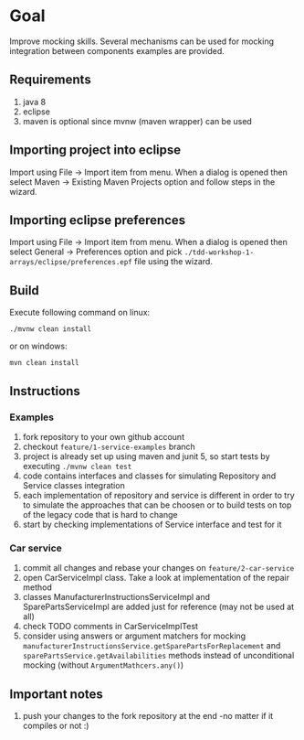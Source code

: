 # Goal
Improve mocking skills. Several mechanisms can be used for mocking integration between components examples are provided.

## Requirements
1. java 8
1. eclipse
1. maven is optional since mvnw (maven wrapper) can be used

## Importing project into eclipse
Import using File -> Import item from menu. When a dialog is opened then select Maven -> Existing Maven Projects option and follow steps in the wizard.

## Importing eclipse preferences
Import using File -> Import item from menu. When a dialog is opened then select General -> Preferences option and pick `./tdd-workshop-1-arrays/eclipse/preferences.epf` file using the wizard. 

## Build
Execute following command on linux:

    ./mvnw clean install
or on windows:

    mvn clean install

## Instructions

### Examples

1. fork repository to your own github account
1. checkout `feature/1-service-examples` branch
1. project is already set up using maven and junit 5, so start tests by executing `./mvnw clean test`
1. code contains interfaces and classes for simulating Repository and Service classes integration
1. each implementation of repository and service is different in order to try to simulate the approaches that can be choosen or to build tests on top of the legacy code that is hard to change
1. start by checking implementations of Service interface and test for it

### Car service
 
1. commit all changes and rebase your changes on `feature/2-car-service`
1. open CarServiceImpl class. Take a look at implementation of the repair method
1. classes ManufacturerInstructionsServiceImpl and SparePartsServiceImpl are added just for reference (may not be used at all)
1. check TODO comments in CarServiceImplTest
1. consider using answers or argument matchers for mocking `manufacturerInstructionsService.getSparePartsForReplacement` and `sparePartsService.getAvailabilities` methods instead of unconditional mocking (without `ArgumentMathcers.any()`)

## Important notes
1. push your changes to the fork repository at the end -no matter if it compiles or not :)
